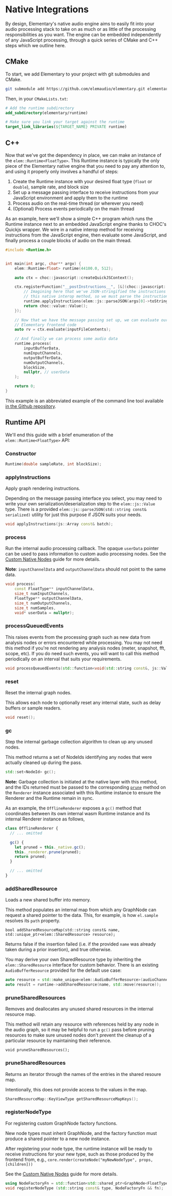 # Native Integrations

By design, Elementary's native audio engine aims to easily fit into your audio
processing stack to take on as much or as little of the processing responsibilities
as you want. The engine can be embedded independently of any JavaScript
processing, through a quick series of CMake and C++ steps which we
outline here.

## CMake

To start, we add Elementary to your project with git submodules and CMake.

```bash
git submodule add https://github.com/elemaudio/elementary.git elementary
```

Then, in your `CMakeLists.txt`:

```cmake
# Add the runtime subdirectory
add_subdirectory(elementary/runtime)

# Make sure you link your target against the runtime
target_link_libraries(${TARGET_NAME} PRIVATE runtime)
```


## C++

Now that we've got the dependency in place, we can make an instance of the `elem::Runtime<FloatType>`. This Runtime
instance is typically the only piece of the Elementary native engine that you need to pay any attention to, and using
it properly only involves a handful of steps:

1. Create the Runtime instance with your desired float type (`float` or `double`), sample rate, and block size
2. Set up a message passing interface to receive instructions from your JavaScript environment and apply them to the runtime
3. Process audio on the real-time thread (or wherever you need)
4. (Optional) Process events periodically on the main thread

As an example, here we'll show a simple C++ program which runs the Runtime instance next to an embedded JavaScript engine
thanks to CHOC's Quickjs wrapper. We wire in a native interop method for receiving instructions from the JavaScript engine,
then evaluate some JavaScript, and finally process a couple blocks of audio on the main thread.

```cpp
#include <Runtime.h>


int main(int argc, char** argv) {
    elem::Runtime<float> runtime(44100.0, 512);

    auto ctx = choc::javascript::createQuickJSContext();

    ctx.registerFunction("__postInstructions__", [&](choc::javascript::ArgumentList args) {
        // Imagining here that we've JSON-stringified the instructions before calling into
        // this native interop method, so we must parse the instruction set from JSON before applying.
        runtime.applyInstructions(elem::js::parseJSON(args[0]->toString()));
        return choc::value::Value();
    });

    // Now that we have the message passing set up, we can evaluate our JavaScript containing the
    // Elementary frontend code
    auto rv = ctx.evaluate(inputFileContents);

    // And finally we can process some audio data
    runtime.process(
        inputBufferData,
        numInputChannels,
        outputBufferData,
        numOutputChannels,
        blockSize,
        nullptr, // userData
    );

    return 0;
}
```

This example is an abbreviated example of the command line tool available [in the Github repository](https://github.com/elemaudio/elementary/tree/main/cli).

## Runtime API

We'll end this guide with a brief enumeration of the `elem::Runtime<FloatType>` API:


### Constructor
```cpp
Runtime(double sampleRate, int blockSize);
```

### applyInstructions

Apply graph rendering instructions.

Depending on the message passing interface you select, you may
need to write your own serialization/deserialization step to the `elem::js::Value` type. There is a
provided `elem::js::parseJSON(std::string const& serialized)` utility for just this purpose if JSON suits
your needs.

```cpp
void applyInstructions(js::Array const& batch);
```

### process

Run the internal audio processing callback. The opaque `userData` pointer can be used to pass information
to custom audio processing nodes. See the [Custom Native Nodes](./Custom_Native_Nodes.md) guide for more details.

**Note**: `inputChannelData` and `outputChannelData` should not point to the same data.

```cpp
void process(
    const FloatType** inputChannelData,
    size_t numInputChannels,
    FloatType** outputChannelData,
    size_t numOutputChannels,
    size_t numSamples,
    void* userData = nullptr);
```

### processQueuedEvents

This raises events from the processing graph such as new data from analysis nodes
or errors encountered while processing. You may not need this method if you're not rendering
any analysis nodes (meter, snapshot, fft, scope, etc). If you do need such events, you will
want to call this method periodically on an interval that suits your requirements.

```cpp
void processQueuedEvents(std::function<void(std::string const&, js::Value)> evtCallback);
```

### reset

Reset the internal graph nodes.

This allows each node to optionally reset any internal state, such as
delay buffers or sample readers.

```cpp
void reset();
```

### gc

Step the internal garbage collection algorithm to clean up any unused nodes.

This method returns a set of NodeIds identifying any nodes that were actually cleaned
up during the pass.

```cpp
std::set<NodeId> gc();
```

**Note:** Garbage collection is initiated at the native layer with this method, and the IDs returned
must be passed to the corresponding [`prune`](../packages/core#rendererprune) method on the `Renderer` instance associated with this Runtime instance
to ensure the Renderer and the Runtime remain in sync.

As an example, the `OfflineRenderer` exposes a `gc()` method that coordinates between its own internal wasm Runtime
instance and its internal Renderer instance as follows,

```js
class OfflineRenderer {
  // ... omitted

  gc() {
    let pruned = this._native.gc();
    this._renderer.prune(pruned);
    return pruned;
  }

  // ... omitted
}
```

### addSharedResource

Loads a new shared buffer into memory.

This method populates an internal map from which any GraphNode can request a
shared pointer to the data. This, for example, is how `el.sample` resolves its `path` property.

```
bool addSharedResourceMap(std::string const& name, std::unique_ptr<elem::SharedResource> resource);
```

Returns false if the insertion failed (i.e. if the provided `name` was already taken during a prior insertion), and true otherwise.

You may derive your own SharedResource type by inheriting the `elem::SharedResource` interface for custom
behavior. There is an existing `AudioBufferResource` provided for the default use case:

```cpp
auto resource = std::make_unique<elem::AudioBufferResource>(audioChannelData, numChannels, numSamples);
auto result = runtime->addSharedResource(name, std::move(resource));
```

### pruneSharedResources

Removes and deallocates any unused shared resources in the internal resource map.

This method will retain any resource with references held by any node in the audio graph,
so it may be helpful to run a `gc()` pass before pruning resources to make sure unused nodes
don't prevent the cleanup of a particular resource by maintaining their reference.

```
void pruneSharedResources();
```

### pruneSharedResources

Returns an iterator through the names of the entries in the shared resoure map.

Intentionally, this does not provide access to the values in the map.

```cpp
SharedResourceMap::KeyViewType getSharedResourceMapKeys();
```

### registerNodeType

For registering custom GraphNode factory functions.

New node types must inherit GraphNode, and the factory function must produce a shared
pointer to a new node instance.

After registering your node type, the runtime instance will be ready to receive
instructions for your new type, such as those produced by the frontend
from, e.g., `core.render(createNode("myNewNodeType", props, [children]))`

See the [Custom Native Nodes](./Custom_Native_Nodes.md) guide for more details.

```cpp
using NodeFactoryFn = std::function<std::shared_ptr<GraphNode<FloatType>>(NodeId const id, double sampleRate, int const blockSize)>;
void registerNodeType (std::string const& type, NodeFactoryFn && fn);
```

